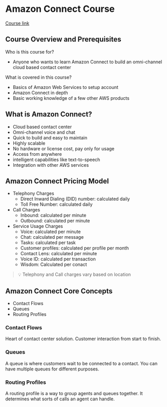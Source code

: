 # Amazon Connect Course

[Course link](https://domhallan-links.com/60be0f)

## Course Overview and Prerequisites

Who is this course for?

- Anyone who wants to learn Amazon Connect to build an omni-channel cloud based contact center

What is covered in this course?

- Basics of Amazon Web Services to setup account
- Amazon Connect in depth
- Basic working knowledge of a few other AWS products

## What is Amazon Connect?

- Cloud based contact center
- Omni-channel voice and chat
- Quick to build and easy to maintain
- Highly scalable
- No hardware or license cost, pay only for usage
- Access from anywhere
- intelligent capabilities like text-to-speech
- Integration with other AWS services

## Amazon Connect Pricing Model

- Telephony Charges
  - Direct Inward Dialing (DID) number: calculated daily
  - Toll Free Number: calculated daily
- Call Charges
  - Inbound: calculated per minute
  - Outbound: calculated per minute
- Service Usage Charges
  - Voice: calculated per minute
  - Chat: calculated per message
  - Tasks: calculated per task
  - Customer profiles: calculated per profile per month
  - Contact Lens: calculated per minute
  - Voice ID: calculated per transaction
  - Wisdom: Calculated per conact

> 💡 Telephony and Call charges vary based on location

## Amazon Connect Core Concepts

- Contact Flows
- Queues
- Routing Profiles

### Contact Flows

Heart of contact center solution. Customer interaction from start to finish.

### Queues

A queue is where customers wait to be connected to a contact. You can have multiple queues for different purposes.

### Routing Profiles

A routing profile is a way to group agents and queues together. It determines what sorts of calls an agent can handle.
